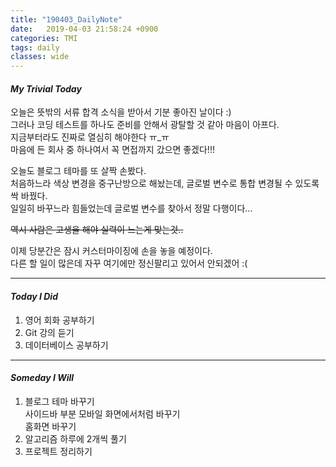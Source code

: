 ```yaml
---
title: "190403_DailyNote"
date:   2019-04-03 21:58:24 +0900
categories: TMI
tags: daily
classes: wide
---
```

#### _My Trivial Today_

오늘은 뜻밖의 서류 합격 소식을 받아서 기분 좋아진 날이다 :)  
그러나 코딩 테스트를 하나도 준비를 안해서 광탈할 것 같아 마음이 아프다.  
지금부터라도 진짜로 열심히 해야한다 ㅠ_ㅠ  
마음에 든 회사 중 하나여서 꼭 면접까지 갔으면 좋겠다!!!  
  
오늘도 블로그 테마를 또 살짝 손봤다.  
처음하느라 색상 변경을 중구난방으로 해놨는데, 글로벌 변수로 통합 변경될 수 있도록 싹 바꿨다.  
일일히 바꾸느라 힘들었는데 글로벌 변수를 찾아서 정말 다행이다...  
  
~~역시 사람은 고생을 해야 실력이 느는게 맞는것..~~  
  
이제 당분간은 잠시 커스터마이징에 손을 놓을 예정이다.  
다른 할 일이 많은데 자꾸 여기에만 정신팔리고 있어서 안되겠어 :(  
  
___

#### _Today I Did_
  
1. 영어 회화 공부하기  
2. Git 강의 듣기  
3. 데이터베이스 공부하기
    
___

#### _Someday I Will_ 
 
1. 블로그 테마 바꾸기  
사이드바 부분 모바일 화면에서처럼 바꾸기  
홈화면 바꾸기
2. 알고리즘 하루에 2개씩 풀기  
3. 프로젝트 정리하기  